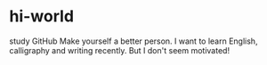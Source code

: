 # hi-world
study GitHub Make yourself a better person.
I want to learn English, calligraphy and writing recently. But I don't seem motivated!

